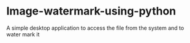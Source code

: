 # Image-watermark-using-python
A simple desktop application to access the file from the system and to water mark it 
